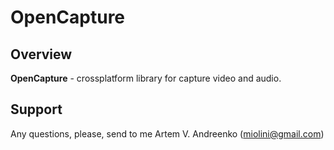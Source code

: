 # OpenCapture

## Overview

**OpenCapture** - crossplatform library for capture video and audio.

## Support

Any questions, please, send to me Artem V. Andreenko (miolini@gmail.com)